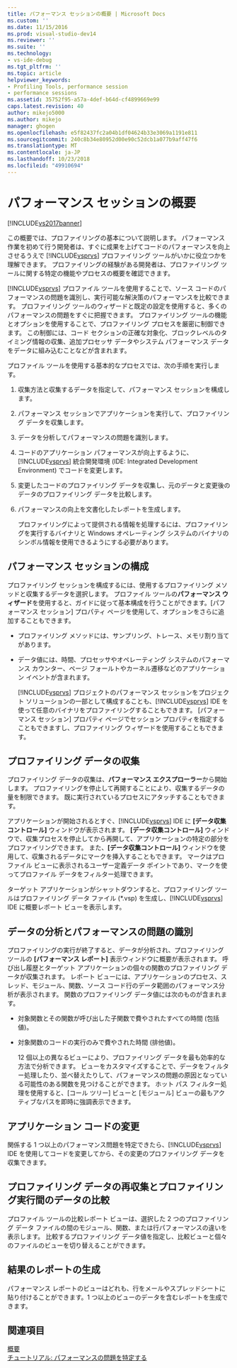 ```yaml
---
title: パフォーマンス セッションの概要 | Microsoft Docs
ms.custom: ''
ms.date: 11/15/2016
ms.prod: visual-studio-dev14
ms.reviewer: ''
ms.suite: ''
ms.technology:
- vs-ide-debug
ms.tgt_pltfrm: ''
ms.topic: article
helpviewer_keywords:
- Profiling Tools, performance session
- performance sessions
ms.assetid: 35752f95-a57a-4def-b64d-cf4899669e99
caps.latest.revision: 40
author: mikejo5000
ms.author: mikejo
manager: ghogen
ms.openlocfilehash: e5f82437fc2a04b1df04624b33e3069a1191e811
ms.sourcegitcommit: 240c8b34e80952d00e90c52dcb1a077b9aff47f6
ms.translationtype: MT
ms.contentlocale: ja-JP
ms.lasthandoff: 10/23/2018
ms.locfileid: "49910694"
---
```

# <a name="performance-session-overview"></a>パフォーマンス セッションの概要
[!INCLUDE[vs2017banner](../includes/vs2017banner.md)]

この概要では、プロファイリングの基本について説明します。 パフォーマンス作業を初めて行う開発者は、すぐに成果を上げてコードのパフォーマンスを向上させるうえで [!INCLUDE[vsprvs](../includes/vsprvs-md.md)] プロファイリング ツールがいかに役立つかを理解できます。 プロファイリングの経験がある開発者は、プロファイリング ツールに関する特定の機能やプロセスの概要を確認できます。  
  
 [!INCLUDE[vsprvs](../includes/vsprvs-md.md)] プロファイル ツールを使用することで、ソース コードのパフォーマンスの問題を識別し、実行可能な解決策のパフォーマンスを比較できます。 プロファイリング ツールのウィザードと既定の設定を使用すると、多くのパフォーマンスの問題をすぐに把握できます。 プロファイリング ツールの機能とオプションを使用することで、プロファイリング プロセスを厳密に制御できます。 この制御には、コード セクションの正確な対象化、ブロックレベルのタイミング情報の収集、追加プロセッサ データやシステム パフォーマンス データをデータに組み込むことなどが含まれます。  
  
 プロファイル ツールを使用する基本的なプロセスでは、次の手順を実行します。  
  
1. 収集方法と収集するデータを指定して、パフォーマンス セッションを構成します。  
  
2. パフォーマンス セッションでアプリケーションを実行して、プロファイリング データを収集します。  
  
3. データを分析してパフォーマンスの問題を識別します。  
  
4. コードのアプリケーション パフォーマンスが向上するように、[!INCLUDE[vsprvs](../includes/vsprvs-md.md)] 統合開発環境 (IDE: Integrated Development Environment) でコードを変更します。  
  
5. 変更したコードのプロファイリング データを収集し、元のデータと変更後のデータのプロファイリング データを比較します。  
  
6. パフォーマンスの向上を文書化したレポートを生成します。  
  
   プロファイリングによって提供される情報を処理するには、プロファイリングを実行するバイナリと Windows オペレーティング システムのバイナリのシンボル情報を使用できるようにする必要があります。  
  
## <a name="configure-the-performance-session"></a>パフォーマンス セッションの構成  
 プロファイリング セッションを構成するには、使用するプロファイリング メソッドと収集するデータを選択します。 プロファイル ツールの**パフォーマンス ウィザード**を使用すると、ガイドに従って基本構成を行うことができます。[パフォーマンス セッション] プロパティ ページを使用して、オプションをさらに追加することもできます。  
  
- プロファイリング メソッドには、サンプリング、トレース、メモリ割り当てがあります。  
  
- データ値には、時間、プロセッサやオペレーティング システムのパフォーマンス カウンター、ページ フォールトやカーネル遷移などのアプリケーション イベントが含まれます。  
  
  [!INCLUDE[vsprvs](../includes/vsprvs-md.md)] プロジェクトのパフォーマンス セッションをプロジェクト ソリューションの一部として構成することも、[!INCLUDE[vsprvs](../includes/vsprvs-md.md)] IDE を使って任意のバイナリをプロファイリングすることもできます。 [パフォーマンス セッション] プロパティ ページでセッション プロパティを指定することもできますし、プロファイリング ウィザードを使用することもできます。  
  
## <a name="collect-profiling-data"></a>プロファイリング データの収集  
 プロファイリング データの収集は、**パフォーマンス エクスプローラー**から開始します。 プロファイリングを停止して再開することにより、収集するデータの量を制限できます。 既に実行されているプロセスにアタッチすることもできます。  
  
 アプリケーションが開始されるとすぐ、[!INCLUDE[vsprvs](../includes/vsprvs-md.md)] IDE に **[データ収集コントロール]** ウィンドウが表示されます。 **[データ収集コントロール]** ウィンドウで、収集プロセスを停止してから再開して、アプリケーションの特定の部分をプロファイリングできます。 また、**[データ収集コントロール]** ウィンドウを使用して、収集されるデータにマークを挿入することもできます。 マークはプロファイル ビューに表示されるユーザー定義データ ポイントであり、マークを使ってプロファイル データをフィルター処理できます。  
  
 ターゲット アプリケーションがシャットダウンすると、プロファイリング ツールはプロファイリング データ ファイル (*.vsp) を生成し、[!INCLUDE[vsprvs](../includes/vsprvs-md.md)] IDE に概要レポート ビューを表示します。  
  
## <a name="analyze-the-data-and-identify-performance-issues"></a>データの分析とパフォーマンスの問題の識別  
 プロファイリングの実行が終了すると、データが分析され、プロファイリング ツールの **[パフォーマンス レポート]** 表示ウィンドウに概要が表示されます。 呼び出し履歴とターゲット アプリケーションの個々の関数のプロファイリング データが収集されます。 レポート ビューには、アプリケーションのプロセス、スレッド、モジュール、関数、ソース コード行のデータ範囲のパフォーマンス分析が表示されます。 関数のプロファイリング データ値には次のものが含まれます。  
  
- 対象関数とその関数が呼び出した子関数で費やされたすべての時間 (包括値)。  
  
- 対象関数のコードの実行のみで費やされた時間 (排他値)。  
  
  12 個以上の異なるビューにより、プロファイリング データを最も効率的な方法で分析できます。 ビューをカスタマイズすることで、データをフィルター処理したり、並べ替えたりして、パフォーマンスの問題の原因となっている可能性のある関数を見つけることができます。 ホット パス フィルター処理を使用すると、[コール ツリー] ビューと [モジュール] ビューの最もアクティブなパスを即時に強調表示できます。  
  
## <a name="modify-the-application-code"></a>アプリケーション コードの変更  
 関係する 1 つ以上のパフォーマンス問題を特定できたら、[!INCLUDE[vsprvs](../includes/vsprvs-md.md)] IDE を使用してコードを変更してから、その変更のプロファイリング データを収集できます。  
  
## <a name="collect-profiling-data-again-and-compare-the-data-between-the-profiling-runs"></a>プロファイリング データの再収集とプロファイリング実行間のデータの比較  
 プロファイル ツールの比較レポート ビューは、選択した 2 つのプロファイリング データ ファイルの間のモジュール、関数、または行パフォーマンスの違いを表示します。 比較するプロファイリング データ値を指定し、比較ビューと個々のファイルのビューを切り替えることができます。  
  
## <a name="generate-a-report-of-the-results"></a>結果のレポートの生成  
 パフォーマンス レポートのビューはどれも、行をメールやスプレッドシートに貼り付けることができます。1 つ以上のビューのデータを含むレポートを生成できます。  
  
## <a name="see-also"></a>関連項目  
 [概要](../profiling/overviews-performance-tools.md)   
 [チュートリアル: パフォーマンスの問題を特定する](../profiling/walkthrough-identifying-performance-problems.md)



